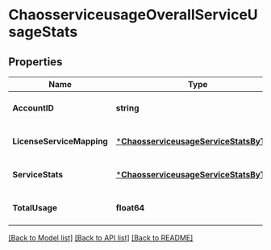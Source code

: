 # ChaosserviceusageOverallServiceUsageStats

## Properties
Name | Type | Description | Notes
------------ | ------------- | ------------- | -------------
**AccountID** | **string** |  | [optional] [default to null]
**LicenseServiceMapping** | [***ChaosserviceusageServiceStatsByType**](chaosserviceusage.ServiceStatsByType.md) |  | [optional] [default to null]
**ServiceStats** | [***ChaosserviceusageServiceStatsByType**](chaosserviceusage.ServiceStatsByType.md) |  | [optional] [default to null]
**TotalUsage** | **float64** |  | [optional] [default to null]

[[Back to Model list]](../README.md#documentation-for-models) [[Back to API list]](../README.md#documentation-for-api-endpoints) [[Back to README]](../README.md)


